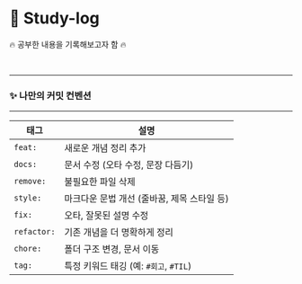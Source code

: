 # 📝 Study-log

<p>🔥 공부한 내용을 기록해보고자 함 🔥</p><br>

---

### ✨ 나만의 커밋 컨벤션

---

| 태그        | 설명                                        |
| ----------- | ------------------------------------------- |
| `feat:`     | 새로운 개념 정리 추가                       |
| `docs:`     | 문서 수정 (오타 수정, 문장 다듬기)          |
| `remove:`   | 불필요한 파일 삭제                          |
| `style:`    | 마크다운 문법 개선 (줄바꿈, 제목 스타일 등) |
| `fix:`      | 오타, 잘못된 설명 수정                      |
| `refactor:` | 기존 개념을 더 명확하게 정리                |
| `chore:`    | 폴더 구조 변경, 문서 이동                   |
| `tag:`      | 특정 키워드 태깅 (예: `#회고`, `#TIL`)      |
